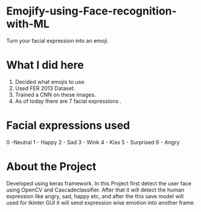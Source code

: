 # Emojify-using-Face-recognition-with-ML
Turn your facial expression into an emoji.
# What I did here
1) Decided what emojis to use.
2) Used FER 2013 Dataset.
3) Trained a CNN on these images.
4) As of today there are 7 facial expressions .

# Facial expressions used
0 -Neutral
1 - Happy
2 - Sad
3 - Wink
4 - Kiss
5 - Surprised
6 - Angry

# About the Project
Developed using keras framework. In this Project first detect the user face using OpenCV and Cascadeclassifier. After that it will detect the human expression like angry, sad, happy etc, and after the this save model will used for tkinter GUI it will send expression wise emotion into another frame.

